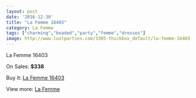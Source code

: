 ```yaml
---
layout: post
date: '2016-12-30'
title: "La Femme 16403"
category: La Femme
tags: ["charming","beaded","party","femme","dresses"]
image: http://www.lustparties.com/3305-thickbox_default/la-femme-16403.jpg
---
```

La Femme 16403

On Sales: **$338**
<a href="https://www.lustparties.com/en/la-femme/1085-la-femme-16403.html"><amp-img layout="responsive" width="600" height="600" src="//www.lustparties.com/3305-thickbox_default/la-femme-16403.jpg" alt="La Femme 16403 0" /></a>
<a href="https://www.lustparties.com/en/la-femme/1085-la-femme-16403.html"><amp-img layout="responsive" width="600" height="600" src="//www.lustparties.com/3306-thickbox_default/la-femme-16403.jpg" alt="La Femme 16403 1" /></a>

Buy it: [La Femme 16403](https://www.lustparties.com/en/la-femme/1085-la-femme-16403.html "La Femme 16403")

View more: [La Femme](https://www.lustparties.com/en/4-la-femme "La Femme")